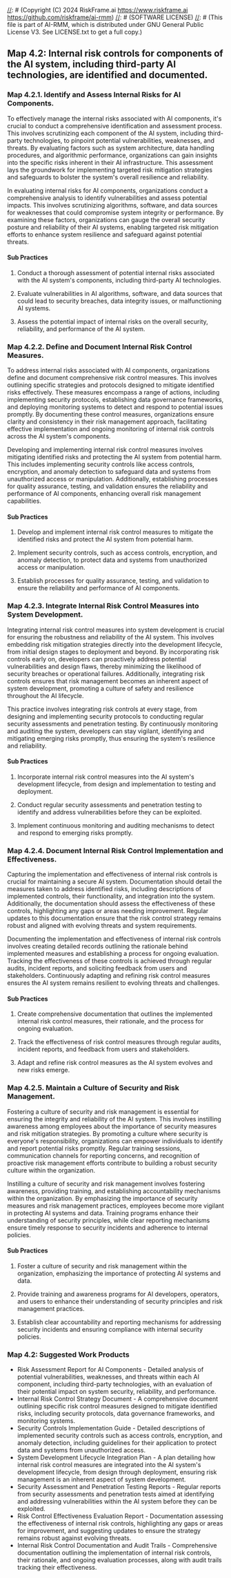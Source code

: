 [//]: # (COPYRIGHT)
[//]: # (RiskFrame.ai - AI Risk Management and Resilience Framework)
[//]: # (Copyright (C) 2024 RiskFrame.ai https://www.riskframe.ai https://github.com/riskframe/ai-rmm)
[//]: # (SOFTWARE LICENSE)
[//]: # (This file is part of AI-RMM, which is distributed under GNU General Public License V3. See LICENSE.txt to get a full copy.)
    
## Map 4.2: Internal risk controls for components of the AI system, including third-party AI technologies, are identified and documented.

### Map 4.2.1. Identify and Assess Internal Risks for AI Components.

To effectively manage the internal risks associated with AI components, it's crucial to conduct a comprehensive identification and assessment process. This involves scrutinizing each component of the AI system, including third-party technologies, to pinpoint potential vulnerabilities, weaknesses, and threats. By evaluating factors such as system architecture, data handling procedures, and algorithmic performance, organizations can gain insights into the specific risks inherent in their AI infrastructure. This assessment lays the groundwork for implementing targeted risk mitigation strategies and safeguards to bolster the system's overall resilience and reliability.

In evaluating internal risks for AI components, organizations conduct a comprehensive analysis to identify vulnerabilities and assess potential impacts. This involves scrutinizing algorithms, software, and data sources for weaknesses that could compromise system integrity or performance. By examining these factors, organizations can gauge the overall security posture and reliability of their AI systems, enabling targeted risk mitigation efforts to enhance system resilience and safeguard against potential threats.

#### Sub Practices

1. Conduct a thorough assessment of potential internal risks associated with the AI system's components, including third-party AI technologies.

2. Evaluate vulnerabilities in AI algorithms, software, and data sources that could lead to security breaches, data integrity issues, or malfunctioning AI systems.

3. Assess the potential impact of internal risks on the overall security, reliability, and performance of the AI system.

### Map 4.2.2. Define and Document Internal Risk Control Measures.

To address internal risks associated with AI components, organizations define and document comprehensive risk control measures. This involves outlining specific strategies and protocols designed to mitigate identified risks effectively. These measures encompass a range of actions, including implementing security protocols, establishing data governance frameworks, and deploying monitoring systems to detect and respond to potential issues promptly. By documenting these control measures, organizations ensure clarity and consistency in their risk management approach, facilitating effective implementation and ongoing monitoring of internal risk controls across the AI system's components.

Developing and implementing internal risk control measures involves mitigating identified risks and protecting the AI system from potential harm. This includes implementing security controls like access controls, encryption, and anomaly detection to safeguard data and systems from unauthorized access or manipulation. Additionally, establishing processes for quality assurance, testing, and validation ensures the reliability and performance of AI components, enhancing overall risk management capabilities.

#### Sub Practices

1. Develop and implement internal risk control measures to mitigate the identified risks and protect the AI system from potential harm.

2. Implement security controls, such as access controls, encryption, and anomaly detection, to protect data and systems from unauthorized access or manipulation.

3. Establish processes for quality assurance, testing, and validation to ensure the reliability and performance of AI components.

### Map 4.2.3. Integrate Internal Risk Control Measures into System Development.

Integrating internal risk control measures into system development is crucial for ensuring the robustness and reliability of the AI system. This involves embedding risk mitigation strategies directly into the development lifecycle, from initial design stages to deployment and beyond. By incorporating risk controls early on, developers can proactively address potential vulnerabilities and design flaws, thereby minimizing the likelihood of security breaches or operational failures. Additionally, integrating risk controls ensures that risk management becomes an inherent aspect of system development, promoting a culture of safety and resilience throughout the AI lifecycle.

This practice involves integrating risk controls at every stage, from designing and implementing security protocols to conducting regular security assessments and penetration testing. By continuously monitoring and auditing the system, developers can stay vigilant, identifying and mitigating emerging risks promptly, thus ensuring the system's resilience and reliability.

#### Sub Practices

1. Incorporate internal risk control measures into the AI system's development lifecycle, from design and implementation to testing and deployment.

2. Conduct regular security assessments and penetration testing to identify and address vulnerabilities before they can be exploited.

3. Implement continuous monitoring and auditing mechanisms to detect and respond to emerging risks promptly.

### Map 4.2.4. Document Internal Risk Control Implementation and Effectiveness.

Capturing the implementation and effectiveness of internal risk controls is crucial for maintaining a secure AI system. Documentation should detail the measures taken to address identified risks, including descriptions of implemented controls, their functionality, and integration into the system. Additionally, the documentation should assess the effectiveness of these controls, highlighting any gaps or areas needing improvement. Regular updates to this documentation ensure that the risk control strategy remains robust and aligned with evolving threats and system requirements.

Documenting the implementation and effectiveness of internal risk controls involves creating detailed records outlining the rationale behind implemented measures and establishing a process for ongoing evaluation. Tracking the effectiveness of these controls is achieved through regular audits, incident reports, and soliciting feedback from users and stakeholders. Continuously adapting and refining risk control measures ensures the AI system remains resilient to evolving threats and challenges.

#### Sub Practices

1. Create comprehensive documentation that outlines the implemented internal risk control measures, their rationale, and the process for ongoing evaluation.

2. Track the effectiveness of risk control measures through regular audits, incident reports, and feedback from users and stakeholders.

3. Adapt and refine risk control measures as the AI system evolves and new risks emerge.

### Map 4.2.5. Maintain a Culture of Security and Risk Management.

Fostering a culture of security and risk management is essential for ensuring the integrity and reliability of the AI system. This involves instilling awareness among employees about the importance of security measures and risk mitigation strategies. By promoting a culture where security is everyone's responsibility, organizations can empower individuals to identify and report potential risks promptly. Regular training sessions, communication channels for reporting concerns, and recognition of proactive risk management efforts contribute to building a robust security culture within the organization.

Instilling a culture of security and risk management involves fostering awareness, providing training, and establishing accountability mechanisms within the organization. By emphasizing the importance of security measures and risk management practices, employees become more vigilant in protecting AI systems and data. Training programs enhance their understanding of security principles, while clear reporting mechanisms ensure timely response to security incidents and adherence to internal policies.

#### Sub Practices

1. Foster a culture of security and risk management within the organization, emphasizing the importance of protecting AI systems and data.

2. Provide training and awareness programs for AI developers, operators, and users to enhance their understanding of security principles and risk management practices.

3. Establish clear accountability and reporting mechanisms for addressing security incidents and ensuring compliance with internal security policies.

### Map 4.2: Suggested Work Products

* Risk Assessment Report for AI Components - Detailed analysis of potential vulnerabilities, weaknesses, and threats within each AI component, including third-party technologies, with an evaluation of their potential impact on system security, reliability, and performance.
* Internal Risk Control Strategy Document - A comprehensive document outlining specific risk control measures designed to mitigate identified risks, including security protocols, data governance frameworks, and monitoring systems.
* Security Controls Implementation Guide - Detailed descriptions of implemented security controls such as access controls, encryption, and anomaly detection, including guidelines for their application to protect data and systems from unauthorized access.
* System Development Lifecycle Integration Plan - A plan detailing how internal risk control measures are integrated into the AI system's development lifecycle, from design through deployment, ensuring risk management is an inherent aspect of system development.
* Security Assessment and Penetration Testing Reports - Regular reports from security assessments and penetration tests aimed at identifying and addressing vulnerabilities within the AI system before they can be exploited.
* Risk Control Effectiveness Evaluation Report - Documentation assessing the effectiveness of internal risk controls, highlighting any gaps or areas for improvement, and suggesting updates to ensure the strategy remains robust against evolving threats.
* Internal Risk Control Documentation and Audit Trails - Comprehensive documentation outlining the implementation of internal risk controls, their rationale, and ongoing evaluation processes, along with audit trails tracking their effectiveness.
